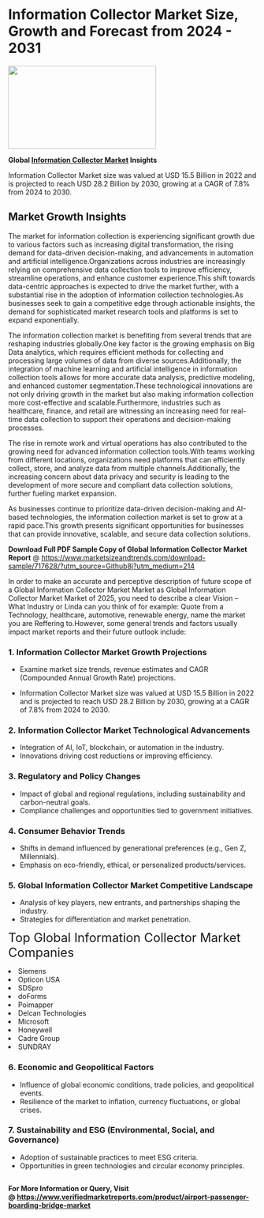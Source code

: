 <H1>Information Collector Market Size, Growth and Forecast from 2024 - 2031</H1><img class="aligncenter size-medium wp-image-584254" src="https://thirdeyenews.in/wp-content/uploads/2024/09/Global-Market-Research-300x168.jpeg" alt="" width="300" height="168" /><p><strong>Global&nbsp;<a href="https://www.marketsizeandtrends.com/download-sample/717628/?utm_source=Github8j?utm_medium=214">Information Collector Market</a> Insights</strong></p><p>Information Collector Market size was valued at USD 15.5 Billion in 2022 and is projected to reach USD 28.2 Billion by 2030, growing at a CAGR of 7.8% from 2024 to 2030.</p><p><h2>Market Growth Insights</h2> <p>The market for information collection is experiencing significant growth due to various factors such as increasing digital transformation, the rising demand for data-driven decision-making, and advancements in automation and artificial intelligence.Organizations across industries are increasingly relying on comprehensive data collection tools to improve efficiency, streamline operations, and enhance customer experience.This shift towards data-centric approaches is expected to drive the market further, with a substantial rise in the adoption of information collection technologies.As businesses seek to gain a competitive edge through actionable insights, the demand for sophisticated market research tools and platforms is set to expand exponentially.</p> <p>The information collection market is benefiting from several trends that are reshaping industries globally.One key factor is the growing emphasis on Big Data analytics, which requires efficient methods for collecting and processing large volumes of data from diverse sources.Additionally, the integration of machine learning and artificial intelligence in information collection tools allows for more accurate data analysis, predictive modeling, and enhanced customer segmentation.These technological innovations are not only driving growth in the market but also making information collection more cost-effective and scalable.Furthermore, industries such as healthcare, finance, and retail are witnessing an increasing need for real-time data collection to support their operations and decision-making processes.</p> <p>The rise in remote work and virtual operations has also contributed to the growing need for advanced information collection tools.With teams working from different locations, organizations need platforms that can efficiently collect, store, and analyze data from multiple channels.Additionally, the increasing concern about data privacy and security is leading to the development of more secure and compliant data collection solutions, further fueling market expansion.</p> <p>As businesses continue to prioritize data-driven decision-making and AI-based technologies, the information collection market is set to grow at a rapid pace.This growth presents significant opportunities for businesses that can provide innovative, scalable, and secure data collection solutions.</p> <p><span class=""><strong>Download Full PDF Sample Copy of Global Information Collector Market Report</strong> @ <a href="https://www.marketsizeandtrends.com/download-sample/717628/?utm_source=Github8j?utm_medium=214" target="_blank">https://www.marketsizeandtrends.com/download-sample/717628/?utm_source=Github8j?utm_medium=214</a></span></p><p>In order to make an accurate and perceptive description of future scope of a Global&nbsp;Information Collector Market Market as Global&nbsp;Information Collector Market Market of 2025, you need to describe a clear Vision &ndash; What Industry or Linda can you think of for example: Quote from a Technology, healthcare, automotive, renewable energy, name the market you are Reffering to.However, some general trends and factors usually impact market reports and their future outlook include:</p><h3>1.&nbsp;<strong>Information Collector Market Growth Projections</strong></h3><ul><li>Examine market size trends, revenue estimates and CAGR (Compounded Annual Growth Rate) projections.</li><li><p>Information Collector Market size was valued at USD 15.5 Billion in 2022 and is projected to reach USD 28.2 Billion by 2030, growing at a CAGR of 7.8% from 2024 to 2030.</p></li></ul><h3>2.&nbsp;<strong>Information Collector Market Technological Advancements</strong></h3><ul><li>Integration of AI, IoT, blockchain, or automation in the industry.</li><li>Innovations driving cost reductions or improving efficiency.</li></ul><h3>3.&nbsp;<strong>Regulatory and Policy Changes</strong></h3><ul><li>Impact of global and regional regulations, including sustainability and carbon-neutral goals.</li><li>Compliance challenges and opportunities tied to government initiatives.</li></ul><h3>4.&nbsp;<strong>Consumer Behavior Trends</strong></h3><ul><li>Shifts in demand influenced by generational preferences (e.g., Gen Z, Millennials).</li><li>Emphasis on eco-friendly, ethical, or personalized products/services.</li></ul><h3>5.&nbsp;<strong>Global Information Collector Market Competitive Landscape</strong></h3><ul><li>Analysis of key players, new entrants, and partnerships shaping the industry.</li><li>Strategies for differentiation and market penetration.</li></ul><p data-pm-slice="1 1 []"><span style="color: inherit; font-family: inherit; font-size: 25px;">Top Global Information Collector Market Companies</span></p><div class="" data-test-id=""><p><li>Siemens</li><li> Opticon USA</li><li> SDSpro</li><li> doForms</li><li> Poimapper</li><li> Delcan Technologies</li><li> Microsoft</li><li> Honeywell</li><li> Cadre Group</li><li> SUNDRAY</li></p></div><h3>6.&nbsp;<strong>Economic and Geopolitical Factors</strong></h3><ul><li>Influence of global economic conditions, trade policies, and geopolitical events.</li><li>Resilience of the market to inflation, currency fluctuations, or global crises.</li></ul><h3>7.&nbsp;<strong>Sustainability and ESG (Environmental, Social, and Governance)</strong></h3><ul><li>Adoption of sustainable practices to meet ESG criteria.</li><li>Opportunities in green technologies and circular economy principles.</li></ul><h2><strong style="font-size: 14px;">For More Information or Query, Visit @&nbsp;</strong><a style="background-color: #ffffff; font-size: 14px;" href="https://www.marketsizeandtrends.com/report/information-collector-market/" target="_blank">https://www.verifiedmarketreports.com/product/airport-passenger-boarding-bridge-market</a></h2>